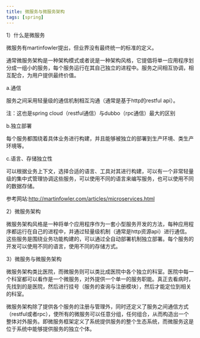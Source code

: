 ```yaml
---
title: 微服务与微服务架构
tags: [spring]
---
```


1）什么是微服务

微服务有martinfowler提出，但业界没有最终统一的标准的定义。

通常微服务架构是一种架构模式或者说是一种架构风格，它提倡将单一应用程序划分成一组小的服务，每个服务运行在其自己独立的进程中。服务之间相互协调，相互配合，为用户提供最终价值。

a.通信

服务之间采用轻量级的通信机制相互沟通（通常是基于http的restful api）。

注：这也是spring cloud（restful通信）与dubbo（rpc通信）最大的区别

b.独立部署

每个服务都围绕着具体业务进行构建，并且能够被独立的部署到生产环境、类生产环境等。

c.语言、存储独立性

可以根据业务上下文，选择合适的语言、工具对其进行构建，可以有一个非常轻量级的集中式管理协调这些服务，可以使用不同的语言来编写服务，也可以使用不同的数据存储。

参考网站:http://martinfowler.com/articles/microservices.html

2）微服务架构

微服务架构风格是一种将单个应用程序作为一套小型服务开发的方法，每种应用程序都运行在自己的进程中，并通过轻量级机制（通常是http资源api）进行通信。这些服务是围绕业务功能构建的，可以通过全自动部署机制独立部署。每个服务的开发可以使用不同的语言，使用不同的存储方式。

3）微服务与微服务架构

微服务架构类比医院，而微服务则可以类比成医院中各个独立的科室。医院中每一个科室都可以看作是一个微服务，对外提供一个单一的服务职能。真正去看病时，先找到的是医院，然后进行挂号（服务的查询与注册模块），然后才能定位到相关的科室。

微服务架构除了提供各个服务的注册与管理外，同时还定义了服务之间通信方式（restful或者rpc），使所有的微服务可以任意分组，任何组合，从而构造出一个整体对外服务。即微服务框架定义了系统提供服务的整个生态系统，而微服务这是位于系统中能够提供服务的独立个体。